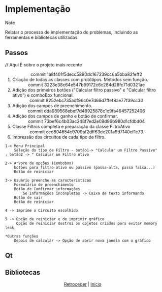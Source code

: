 # Implementação

>[!NOTE] 
>Relatar o processo de implementação do problemas, incluindo as ferramentas e
>bibliotecas utilizadas

## Passos
// Aqui È sobre o projeto mais recente
<ol>
	<div align="center">commit 1a8f401f5decc5890dc167239cc6a5bba82feff2</div>
	<li>	Criação de todas as classes com protótipos. Métodos sem função.</li>
	<div align="center">commit 3223e38c64e547b99172c6c284d28fc71d0321ae</div>
	<li>	Adição dos primeiros botões ("Calcular filtro passivo" e "Calcular filtro ativo") e comboBox funcional.</li>
	<div align="center">commit 8252ebc735adf96c0e7d66d7ffef8ae77f39cc30</div>
	<li>	Adição dos campos de preenchimento.</li>
	<div align="center">commit  dda989568ebef7d48925878c1c9fa49457252406</div>
	<li>	Adição dos campos de ganho e botão de confirmar.</li>
	<div align="center">commit  73bef6c4b03ac248f7ed2e08d96b980d1cfdbd04</div>
	<li>	Classe Filtros completa e preparação da classe FiltroAtivo </li>
	<div align="center">commit  ccd804654c9709af2dff63dc201a9d7140cf1c73</div>
	<li>	Impressão dos circuitos de cada tipo de filtro. </li>
	
	
</ol>



	1-> Menu Principal
		Seleção do tipo de Filtro - botão1-> "Calcular um Filtro Passivo" ; botão2 -> " Calcular um Filtro Ativo
		
	2-> Arvore de opções (Combobox)
		botões para filtro ativo ou passivo (passa-alta, passa faixa...)
		Botão de reiniciar
	
	3-> Usuário preenche as caracteristicas
		Formulário de preenchimento
		Botão de Confirmar informações
			Se informações inconpletas -> Caixa de texto informando
		Botão de sair
		Botão de reiniciar
	
	4 -> Imprime o Circuito escolhido
	
	5 -> Opção de reiniciar e de imprimir gráfico
		 Opção de reiniciar destroi os objetos criados para evitar memory leak
	
	*Outras funções
		Depois de calcular -> Opção de abrir nova janela com o gráfico

## Qt

## Bibliotecas

<div align="center">

[Retroceder](projeto.md) | [Início](analise.md)

</div>